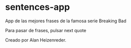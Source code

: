 # sentences-app
App de las mejores frases de la famosa serie Breaking Bad

Para pasar de frases, pulsar next quote

Creado por Alan Heizenreder.
